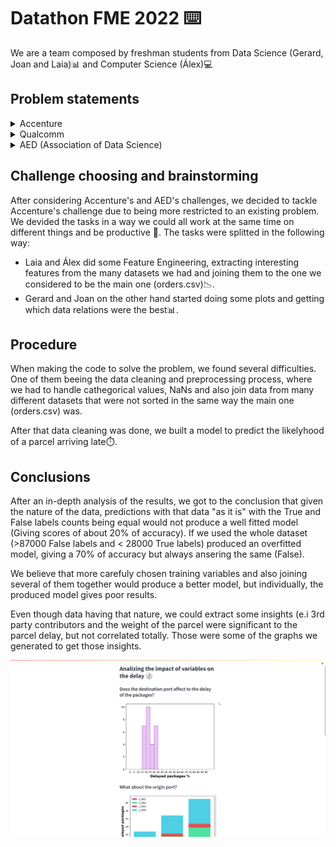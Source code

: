 # Datathon FME 2022 ⌨️


We are a team composed by freshman students from Data Science (Gerard, Joan and Laia)📊 and Computer Science (Álex)💻

## Problem statements

<details>
  <summary>
    Accenture
  </summary>
  👉 This challenge 🔨 presented by the consulting company "accenture" aimed to predict which orders could get to the customer later ⌛ than expected so they could avoid that on a suply chain 📦.
</details>

<details>
  <summary>
    Qualcomm
  </summary>
  
  👉 After a really extense talk about Qualcomm's operations and fields of research, the presented problem.  <br />
  
  The problem was related to pin connection management and routes 🛤️. They explained how processors worked and how routes affed the consumption of the processors. The optimization of those routes adding a bus of signals instead of only one signal would make the trick, but we should know how to connect them in the most efficient way.
  
  We could not find this challenge appropiete for us since it was too technical to the few time we had (32 hours) although it was quite interesting.
</details>

<details>
  <summary>
    AED (Association of Data Science)
  </summary>
  👉 The challenge propossed by AED aimed to help our seniors 👴 in their daily life such as lonelyness, digital education, staying active...
  The datasets given were open access and they also allowed us to use many other different sources of data if we wanted to
</details>

## Challenge choosing and brainstorming

After considering Accenture's and AED's challenges, we decided to tackle Accenture's challenge due to being more restricted to an existing problem. We devided the tasks in a way we could all work at the same time on different things and be productive 👷. The tasks were splitted in the following way:

- Laia and Álex did some Feature Engineering, extracting interesting features from the many datasets we had and joining them to the one we considered to be the main one (orders.csv)📉.
- Gerard and Joan on the other hand started doing some plots and getting which data relations were the best📊.

## Procedure

When making the code to solve the problem, we found several difficulties. One of them beeing the data cleaning and preprocessing process, where we had to handle cathegorical values, NaNs and also join data from many different datasets that were not sorted in the same way the main one (orders.csv) was.

After that data cleaning was done, we built a model to predict the likelyhood of a parcel arriving late⏱️.

## Conclusions

After an in-depth analysis of the results, we got to the conclusion that given the nature of the data, predictions with that data "as it is" with the True and False labels counts being equal would not produce a well fitted model (Giving scores of about 20% of accuracy). If we used the whole dataset (>87000 False labels and < 28000 True labels) produced an overfitted model, giving a 70% of accuracy but always ansering the same (False).

We believe that more carefuly chosen training variables and also joining several of them together would produce a better model, but individually, the produced model gives poor results.

Even though data having that nature, we could extract some insights (e.i 3rd party contributors and the weight of the parcel were significant to the parcel delay, but not correlated totally. Those were some of the graphs we generated to get those insights.

<img src="https://raw.githubusercontent.com/AlexadeZ17/datathon2022-alex-gerard-laia-joan/master/visuals/grafic.jpg"
     alt="Markdown Monster icon"
     style="float: left; margin-right: 10px;" />
